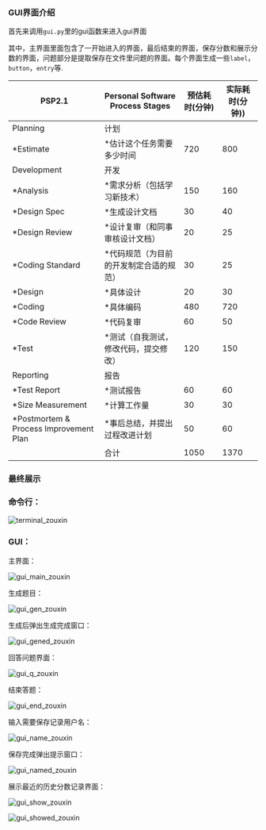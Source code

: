 ### GUI界面介绍

首先来调用`gui.py`里的gui函数来进入gui界面

其中，主界面里面包含了一开始进入的界面，最后结束的界面，保存分数和展示分数的界面，问题部分是提取保存在文件里问题的界面。每个界面生成一些`label`，`button`，`entry`等.



| PSP2.1                                 | Personal Software Process Stages        | 预估耗时(分钟) | 实际耗时(分钟)) |
| -------------------------------------- | --------------------------------------- | -------------- | --------------- |
| Planning                               | 计划                                    |                |                 |
| *Estimate                              | *估计这个任务需要多少时间               | 720            | 800             |
| Development                            | 开发                                    |                |                 |
| *Analysis                              | *需求分析（包括学习新技术）             | 150            | 160             |
| *Design Spec                           | *生成设计文档                           | 30             | 40              |
| *Design Review                         | *设计复审（和同事审核设计文档）         | 20             | 25              |
| *Coding Standard                       | *代码规范（为目前的开发制定合适的规范） | 30             | 25              |
| *Design                                | *具体设计                               | 20             | 30              |
| *Coding                                | *具体编码                               | 480            | 720             |
| *Code Review                           | *代码复审                               | 60             | 50              |
| *Test                                  | *测试（自我测试，修改代码，提交修改）   | 120            | 150             |
| Reporting                              | 报告                                    |                |                 |
| *Test Report                           | *测试报告                               | 60             | 60              |
| *Size Measurement                      | *计算工作量                             | 30             | 30              |
| *Postmortem & Process Improvement Plan | *事后总结，并提出过程改进计划           | 50             | 60              |
|                                        | 合计                                    | 1050           | 1370            |



### 最终展示

### 命令行：

![terminal_zouxin](../../res/img/terminal_zouxin.png)

### GUI：

主界面：

![gui_main_zouxin](../../res/img/gui_main_zouxin.png)

生成题目：

![gui_gen_zouxin](../../res/img/gui_gen_zouxin.png)

生成后弹出生成完成窗口：

![gui_gened_zouxin](../../res/img/gui_gened_zouxin.png)

回答问题界面：

![gui_q_zouxin](../../res/img/gui_q_zouxin.png)

结束答题：

![gui_end_zouxin](../../res/img/gui_end_zouxin.png)

输入需要保存记录用户名：

![gui_name_zouxin](../../res/img/gui_name_zouxin.png)

保存完成弹出提示窗口：

![gui_named_zouxin](../../res/img/gui_named_zouxin.png)

展示最近的历史分数记录界面：

![gui_show_zouxin](../../res/img/gui_show_zouxin.png)

![gui_showed_zouxin](../../res/img/gui_showed_zouxin.png)

### 